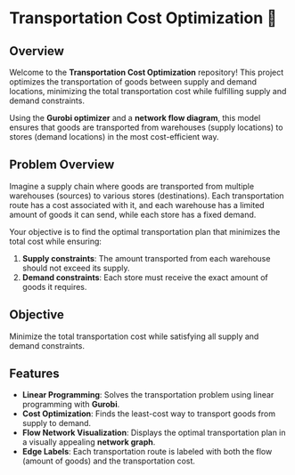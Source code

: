 # Transportation Cost Optimization 🚛

##  Overview

Welcome to the **Transportation Cost Optimization** repository! This project optimizes the transportation of goods between supply and demand locations, minimizing the total transportation cost while fulfilling supply and demand constraints. 

Using the **Gurobi optimizer** and a **network flow diagram**, this model ensures that goods are transported from warehouses (supply locations) to stores (demand locations) in the most cost-efficient way.

## Problem Overview

Imagine a supply chain where goods are transported from multiple warehouses (sources) to various stores (destinations). Each transportation route has a cost associated with it, and each warehouse has a limited amount of goods it can send, while each store has a fixed demand.

Your objective is to find the optimal transportation plan that minimizes the total cost while ensuring:

1. **Supply constraints**: The amount transported from each warehouse should not exceed its supply.
2. **Demand constraints**: Each store must receive the exact amount of goods it requires.

## Objective

Minimize the total transportation cost while satisfying all supply and demand constraints.

## Features

- **Linear Programming**: Solves the transportation problem using linear programming with **Gurobi**.
- **Cost Optimization**: Finds the least-cost way to transport goods from supply to demand.
- **Flow Network Visualization**: Displays the optimal transportation plan in a visually appealing **network graph**.
- **Edge Labels**: Each transportation route is labeled with both the flow (amount of goods) and the transportation cost.


